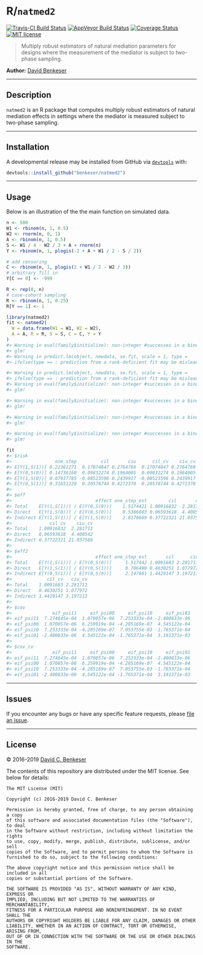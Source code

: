 
# R/`natmed2`

[![Travis-CI Build
Status](https://travis-ci.org/benkeser/natmed2.svg?branch=master)](https://travis-ci.org/benkeser/natmed2)
[![AppVeyor Build
Status](https://ci.appveyor.com/api/projects/status/github/benkeser/natmed2?branch=master&svg=true)](https://ci.appveyor.com/project/benkeser/natmed2)
[![Coverage
Status](https://img.shields.io/codecov/c/github/benkeser/natmed2/master.svg)](https://codecov.io/github/benkeser/natmed2?branch=master)
[![MIT
license](http://img.shields.io/badge/license-MIT-brightgreen.svg)](http://opensource.org/licenses/MIT)

> Multiply robust estimators of natural mediation parameters for designs
> where the measurement of the mediator is subject to two-phase
> sampling.

**Author:** [David
Benkeser](https://www.sph.emory.edu/faculty/profile/#!dbenkes)

-----

## Description

`natmed2` is an R package that computes multiply robust estimators of
natural mediation effects in settings where the mediator is measured
subject to two-phase sampling.

-----

## Installation

<!-- 
Install the current stable release from
[CRAN](https://cran.r-project.org/) via


```r
install.packages("natmed2")
```
 -->

A developmental release may be installed from GitHub via
[`devtools`](https://www.rstudio.com/products/rpackages/devtools/) with:

``` r
devtools::install_github("benkeser/natmed2")
```

-----

## Usage

Below is an illustration of the the main function on simulated data.

``` r
n <- 500
W1 <- rbinom(n, 1, 0.5)
W2 <- rnorm(n, 0, 1)
A <- rbinom(n, 1, 0.5)
S <- W1 / 4 - W2 / 3 + A + rnorm(n)
Y <- rbinom(n, 1, plogis(-2 + A + W1 / 2 - S / 2))

# add censoring
C <- rbinom(n, 1, plogis(2 + W1 / 2 - W2 / 3))
# arbitrary fill in
Y[C == 0] <- -999

R <- rep(0, n)
# case-cohort sampling
R <- rbinom(n, 1, 0.25)
R[Y == 1] <- 1

library(natmed2)
fit <- natmed2(
  W = data.frame(W1 = W1, W2 = W2), 
  A = A, R = R, S = S, C = C, Y = Y
)
#> Warning in eval(family$initialize): non-integer #successes in a binomial
#> glm!
#> Warning in predict.lm(object, newdata, se.fit, scale = 1, type =
#> ifelse(type == : prediction from a rank-deficient fit may be misleading

#> Warning in predict.lm(object, newdata, se.fit, scale = 1, type =
#> ifelse(type == : prediction from a rank-deficient fit may be misleading
#> Warning in eval(family$initialize): non-integer #successes in a binomial
#> glm!

#> Warning in eval(family$initialize): non-integer #successes in a binomial
#> glm!

#> Warning in eval(family$initialize): non-integer #successes in a binomial
#> glm!

#> Warning in eval(family$initialize): non-integer #successes in a binomial
#> glm!

fit
#> $risk
#>                one_step         cil       ciu      cil_cv    ciu_cv
#> E[Y(1,S(1))] 0.22361271  0.17074847 0.2764769  0.17074847 0.2764769
#> E[Y(0,S(0))] 0.14736160  0.09832274 0.1964005  0.09832274 0.1964005
#> E[Y(1,S(0))] 0.07937785 -0.08523596 0.2439917 -0.08523596 0.2439917
#> E[Y(0,S(1))] 0.31651220  0.20578744 0.4272370  0.20578744 0.4272370
#> 
#> $eff
#>                               effect one_step_est        cil       ciu
#> Total    E[Y(1,S(1))] / E[Y(0,S(0))]    1.5174421 1.00916832  2.281711
#> Direct   E[Y(1,S(0))] / E[Y(0,S(0))]    0.5386603 0.06593618  4.400542
#> Indirect E[Y(1,S(1))] / E[Y(1,S(0))]    2.8170669 0.37722321 21.037586
#>              cil_cv    ciu_cv
#> Total    1.00916832  2.281711
#> Direct   0.06593618  4.400542
#> Indirect 0.37722321 21.037586
#> 
#> $eff2
#>                               effect one_step_est       cil      ciu
#> Total    E[Y(1,S(1))] / E[Y(0,S(0))]     1.517442 1.0091683 2.281711
#> Direct   E[Y(1,S(1))] / E[Y(0,S(1))]     0.706490 0.4630251 1.077972
#> Indirect E[Y(0,S(1))] / E[Y(0,S(0))]     2.147861 1.4429147 3.197213
#>             cil_cv   ciu_cv
#> Total    1.0091683 2.281711
#> Direct   0.4630251 1.077972
#> Indirect 1.4429147 3.197213
#> 
#> $cov
#>               eif_psi11     eif_psi00     eif_psi10     eif_psi01
#> eif_psi11  7.274645e-04  1.070057e-06  7.253333e-04 -2.400833e-06
#> eif_psi00  1.070057e-06  6.259919e-04 -4.285169e-07  4.545122e-04
#> eif_psi10  7.253333e-04 -4.285169e-07  7.053755e-03 -1.765371e-04
#> eif_psi01 -2.400833e-06  4.545122e-04 -1.765371e-04  3.191371e-03
#> 
#> $cov_cv
#>               eif_psi11     eif_psi00     eif_psi10     eif_psi01
#> eif_psi11  7.274645e-04  1.070057e-06  7.253333e-04 -2.400833e-06
#> eif_psi00  1.070057e-06  6.259919e-04 -4.285169e-07  4.545122e-04
#> eif_psi10  7.253333e-04 -4.285169e-07  7.053755e-03 -1.765371e-04
#> eif_psi01 -2.400833e-06  4.545122e-04 -1.765371e-04  3.191371e-03
```

-----

## Issues

If you encounter any bugs or have any specific feature requests, please
[file an issue](https://github.com/benkeser/natmed2/issues).

-----

## License

© 2016-2019 [David C.
Benkeser](https://www.sph.emory.edu/faculty/profile/#!dbenkes)

The contents of this repository are distributed under the MIT license.
See below for details:

    The MIT License (MIT)
    
    Copyright (c) 2016-2019 David C. Benkeser
    
    Permission is hereby granted, free of charge, to any person obtaining a copy
    of this software and associated documentation files (the "Software"), to deal
    in the Software without restriction, including without limitation the rights
    to use, copy, modify, merge, publish, distribute, sublicense, and/or sell
    copies of the Software, and to permit persons to whom the Software is
    furnished to do so, subject to the following conditions:
    
    The above copyright notice and this permission notice shall be included in all
    copies or substantial portions of the Software.
    
    THE SOFTWARE IS PROVIDED "AS IS", WITHOUT WARRANTY OF ANY KIND, EXPRESS OR
    IMPLIED, INCLUDING BUT NOT LIMITED TO THE WARRANTIES OF MERCHANTABILITY,
    FITNESS FOR A PARTICULAR PURPOSE AND NONINFRINGEMENT. IN NO EVENT SHALL THE
    AUTHORS OR COPYRIGHT HOLDERS BE LIABLE FOR ANY CLAIM, DAMAGES OR OTHER
    LIABILITY, WHETHER IN AN ACTION OF CONTRACT, TORT OR OTHERWISE, ARISING FROM,
    OUT OF OR IN CONNECTION WITH THE SOFTWARE OR THE USE OR OTHER DEALINGS IN THE
    SOFTWARE.
